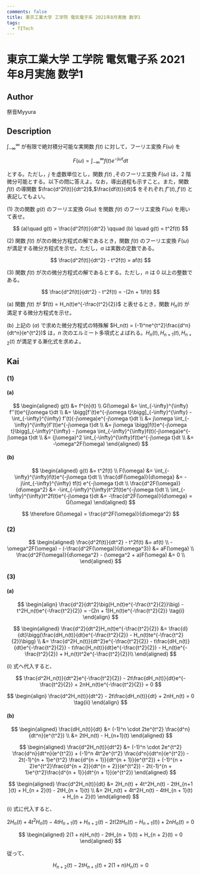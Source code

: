 ```yaml
---
comments: false
title: 東京工業大学 工学院 電気電子系 2021年8月実施 数学1
tags:
  - TITech
---
```

# 東京工業大学 工学院 電気電子系 2021年8月実施 数学1

## **Author**
祭音Myyura

## **Description**
$\int_{-\infty}^{\infty}$ が有限で絶対積分可能な実関数 $f(t)$ に対して，フーリエ変換 $F(\omega)$ を 

$$
F(\omega) = \int_{-\infty}^{\infty}f(t)e^{-j\omega t}dt
$$

とする。ただし，$j$ を虚数単位とし，関数 $f(t)$ ,そのフーリエ変換 $F(\omega)$ は，$2$ 階微分可能とする。以下の問に答えよ。なお，導出過程も示すこと。また，関数 $f(t)$ の導関数 $\frac{d^2f(t)}{dt^2}$,$\frac{df(t)}{dt}$ をそれぞれ $f''(t),f'(t)$ と表記してもよい。

(1) 次の関数 $g(t)$ のフーリエ変換 $G(\omega)$ を関数 $f(t)$ のフーリエ変換 $F(\omega)$ を用いて表せ。

$$
(a)\quad g(t) = \frac{d^2f(t)}{dt^2} \qquad (b) \quad g(t) = t^2f(t)
$$

(2) 関数 $f(t)$ が次の微分方程式の解であるとき，関数 $f(t)$ のフーリエ変換 $F(\omega)$ が満足する微分方程式を示せ。ただし，$a$ は実数の定数である。 

$$
\frac{d^2f(t)}{dt^2} - t^2f(t) = af(t)
$$

(3) 関数 $f(t)$ が次の微分方程式の解であるとする。ただし，$n$ は $0$ 以上の整数である。

$$
\frac{d^2f(t)}{dt^2} - t^2f(t) = -(2n + 1)f(t)
$$

(a) 関数 $f(t)$ が $f(t) = H_n(t)e^{-\frac{t^2}{2}}$ と表せるとき，関数 $H_n(t)$ が満足する微分方程式を示せ。

(b) 上記の $(a)$ で求めた微分方程式の特殊解 $H_n(t) = (-1)^ne^{t^2}\frac{d^n}{dt^n}(e^{t^2})$ は，$n$ 次のエルミート多項式とよばれる。$H_n(t),H_{n + 1}(t),H_{n + 2}(t)$ が満足する漸化式を求めよ。

## **Kai** 
### (1)
#### (a)

$$
\begin{aligned}
g(t) &= f^{n}(t) \\
G(\omega) &= \int_{-\infty}^{\infty} f''(t)e^{j\omega t}dt \\
&= \bigg[f'(t)e^{-j\omega t}\bigg]_{-\infty}^{\infty} - \int_{-\infty}^{\infty} f'(t)(-j\omega)e^{-j\omega t}dt \\
&= j\omega \int_{-\infty}^{\infty}f'(t)e^{-j\omega t}dt \\
&= j\omega \bigg[f(t)e^{-j\omega t}\bigg]_{-\infty}^{\infty} - j\omega \int_{-\infty}^{\infty}f(t)(-j\omega)e^{-j\omega t}dt \\
&= (j\omega)^2 \int_{-\infty}^{\infty}f(t)e^{-j\omega t}dt \\
&= -\omega^2F(\omega)
\end{aligned}
$$

#### (b)

$$
\begin{aligned}
g(t) &= t^2f(t) \\
F(\omega) &= \int_{-\infty}^{\infty}f(t)e^{-j\omega t}dt \\
\frac{dF(\omega)}{d\omega} &= -j\int_{-\infty}^{\infty} tf(t) e^{-j\omega t}dt \\
\frac{d^2F(\omega)}{d\omega^2} &= -\int_{-\infty}^{\infty}t^2f(t)e^{-j\omega t}dt \\
\int_{-\infty}^{\infty}t^2f(t)e^{-j\omega t}dt &= -\frac{d^2F(\omega)}{d\omega} = G(\omega)
\end{aligned}
$$

$$
\therefore G(\omega) = \frac{d^2F(\omega)}{d\omega^2}
$$

### (2)

$$
\begin{aligned}
\frac{d^2f(t)}{dt^2} - t^2f(t) &= af(t) \\
-\omega^2F(\omega) - (-\frac{d^2F(\omega)}{d\omega^3}) &= aF(\omega) \\
\frac{d^2F(\omega)}{d\omega^2} - (\omega^2 + a)F(\omega) &= 0 \\
\end{aligned}
$$

### (3)
#### (a)

$$
\begin{align}
\frac{d^2}{dt^2}\big(H_n(t)e^{-\frac{t^2}{2}}\big) - t^2H_n(t)e^{-\frac{t^2}{2}} = -(2n + 1)H_n(t)e^{-\frac{t^2}{2}} \tag{i}
\end{align}
$$

$$
\begin{aligned}
\frac{d^2}{dt^2}H_n(t)e^{-\frac{t^2}{2}} &= \frac{d}{dt}\bigg(\frac{dH_n(t)}{dt}e^{-\frac{t^2}{2}} - H_n(t)te^{-\frac{t^2}{2}}\bigg) \\
&= \frac{d^2H_n(t)}{dt^2}e^{-\frac{t^2}{2}} - t\frac{dH_n(t)}{dt}e^{-\frac{t^2}{2}} - t\frac{H_n(t)}{dt}e^{-\frac{t^2}{2}} - H_n(t)e^{-\frac{t^2}{2}} + H_n(t)t^2e^{-\frac{t^2}{2}}\\
\end{aligned}
$$

$(\text{i})$ 式へ代入すると、

$$
\frac{d^2H_n(t)}{dt^2}e^{-\frac{t^2}{2}} - 2t\frac{dH_n(t)}{dt}e^{-\frac{t^2}{2}} + 2nH_n(t)e^{-\frac{t^2}{2}} = 0
$$

$$
\begin{align}
\frac{d^2H_n(t)}{dt^2} - 2t\frac{dH_n(t)}{dt} + 2nH_n(t) = 0 \tag{ii}
\end{align}
$$

#### (b)

$$
\begin{aligned}
\frac{dH_n(t)}{dt} &= (-1)^n \cdot 2te^{t^2} \frac{d^n}{dt^n}(e^{t^2}) \\
&= 2tH_n(t) - H_{n+1}(t)
\end{aligned}
$$

$$
\begin{aligned}
\frac{d^2H_n(t)}{dt^2} &= (-1)^n \cdot 2e^{t^2} \frac{d^n}{dt^n}(e^{t^2}) + (-1)^n 4t^2e^{t^2} \frac{d^n}{dt^n}(e^{t^2}) - 2t(-1)^{n + 1}e^{t^2} \frac{d^{n + 1}}{dt^{n + 1}}(e^{t^2}) + (-1)^{n + 2}e^{t^2}\frac{d^{n + 2}}{dt^{n + 2}}(e^{t^2}) - 2t(-1)^{n + 1}e^{t^2}\frac{d^{n + 1}}{dt^{n + 1}}(e^{t^2})
\end{aligned}
$$

$$
\begin{aligned}
\frac{d^2H_n(t)}{dt} &= 2H_n(t) + 4t^2H_n(t) - 2tH_{n+1
}(t) + H_{n + 2}(t) - 2tH_{n + 1}(t) \\
&= 2H_n(t) + 4t^2H_n(t) - 4tH_{n + 1}(t) + H_{n + 2}(t)
\end{aligned}
$$

$(\text{i})$ 式に代入すると、

$$
2H_n(t) + 4t^2H_n(t) - 4tH_{n + 1}(t) + H_{n + 2}(t) - 2t\big(2tH_n(t) - H_{n + 1}(t)\big) + 2nH_n(t) = 0
$$

$$
\begin{aligned}
2(1 + n)H_n(t) - 2tH_{n + 1}(t) + H_{n + 2}(t) = 0
\end{aligned}
$$

従って、

$$
H_{n + 2}(t) - 2tH_{n + 1}(t) + 2(1 + n)H_n(t) = 0
$$